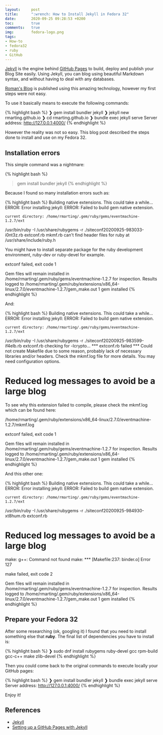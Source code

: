 ```yaml
---
layout:     post
title:      ":wrench: How to Install Jekyll in Fedora 32"
date:       2020-09-25 09:28:53 +0200
toc:        true
comments:   true
img:        fedora-logo.png
tags: 
- How-to 
- fedora32
- ruby 
- GitHub
---
```


[Jekyll](https://jekyllrb.com/) is the engine behind [GitHub Pages](https://pages.github.com/)
to build, deploy and publish your Blog Site easily. Using Jekyll, you can blog using
beautiful Markdown syntax, and without having to deal with any databases.

[Roman's Blog](https://rmarting.github.io) is published using this amazing technology, however
my first steps were not easy. 

To use it basically means to execute the following commands:

{% highlight bash %}
❯ gem install bundler jekyll
❯ jekyll new rmarting.github.io
❯ cd rmarting.github.io
❯ bundle exec jekyll serve
   Server address: http://127.0.0.1:4000/
{% endhighlight %}

However the reality was not so easy. This blog post described the steps done to install and use
on my Fedora 32.

## Installation errors

This simple command was a nightmare:

{% highlight bash %}
>  gem install bundler jekyll
{% endhighlight %}

Because I found so many installation errors such as:

{% highlight bash %}
Building native extensions. This could take a while...
ERROR:  Error installing jekyll:
        ERROR: Failed to build gem native extension.

    current directory: /home/rmarting/.gem/ruby/gems/eventmachine-1.2.7/ext
/usr/bin/ruby -I /usr/share/rubygems -r ./siteconf20200925-983033-i0nt3z.rb extconf.rb
mkmf.rb can't find header files for ruby at /usr/share/include/ruby.h

You might have to install separate package for the ruby development
environment, ruby-dev or ruby-devel for example.

extconf failed, exit code 1

Gem files will remain installed in /home/rmarting/.gem/ruby/gems/eventmachine-1.2.7 for inspection.
Results logged to /home/rmarting/.gem/ruby/extensions/x86_64-linux/2.7.0/eventmachine-1.2.7/gem_make.out
1 gem installed
{% endhighlight %}

And:

{% highlight bash %}
Building native extensions. This could take a while...
ERROR:  Error installing jekyll:
        ERROR: Failed to build gem native extension.

    current directory: /home/rmarting/.gem/ruby/gems/eventmachine-1.2.7/ext
/usr/bin/ruby -I /usr/share/rubygems -r ./siteconf20200925-983599-if4elb.rb extconf.rb
checking for -lcrypto... *** extconf.rb failed ***
Could not create Makefile due to some reason, probably lack of necessary
libraries and/or headers.  Check the mkmf.log file for more details.  You may
need configuration options.

# Reduced log messages to avoid be a large blog

To see why this extension failed to compile, please check the mkmf.log which can be found here:

  /home/rmarting/.gem/ruby/extensions/x86_64-linux/2.7.0/eventmachine-1.2.7/mkmf.log

extconf failed, exit code 1

Gem files will remain installed in /home/rmarting/.gem/ruby/gems/eventmachine-1.2.7 for inspection.
Results logged to /home/rmarting/.gem/ruby/extensions/x86_64-linux/2.7.0/eventmachine-1.2.7/gem_make.out
1 gem installed
{% endhighlight %}

And this other one:

{% highlight bash %}
Building native extensions. This could take a while...
ERROR:  Error installing jekyll:
        ERROR: Failed to build gem native extension.

    current directory: /home/rmarting/.gem/ruby/gems/eventmachine-1.2.7/ext
/usr/bin/ruby -I /usr/share/rubygems -r ./siteconf20200925-984930-xt8hum.rb extconf.rb

# Reduced log messages to avoid be a large blog

make: g++: Command not found
make: *** [Makefile:237: binder.o] Error 127

make failed, exit code 2

Gem files will remain installed in /home/rmarting/.gem/ruby/gems/eventmachine-1.2.7 for inspection.
Results logged to /home/rmarting/.gem/ruby/extensions/x86_64-linux/2.7.0/eventmachine-1.2.7/gem_make.out
1 gem installed
{% endhighlight %}

## Prepare your Fedora 32

After some researching (ok, googling it) I found that you need to install something else that **ruby**. The
final list of dependencies you have to install is:

{% highlight bash %}
❯ sudo dnf install rubygems ruby-devel gcc rpm-build gcc-c++ make zlib-devel
{% endhighlight %}

Then you could come back to the original commands to execute locally your GitHub pages:

{% highlight bash %}
❯ gem install bundler jekyll
❯ bundle exec jekyll serve
   Server address: http://127.0.0.1:4000/
{% endhighlight %}

Enjoy it!

## References

* [Jekyll](https://jekyllrb.com/)
* [Setting up a GitHub Pages with Jekyll](https://docs.github.com/en/github/working-with-github-pages/setting-up-a-github-pages-site-with-jekyll)
